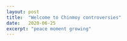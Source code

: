 ```yaml
---
layout: post
title:  "Welcome to Chinmoy controversies"
date:   2020-06-25
excerpt: "peace moment growing"
---
```

